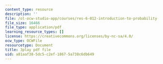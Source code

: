 ```yaml
---
content_type: resource
description: ''
file: /ol-ocw-studio-app/courses/res-6-012-introduction-to-probability-spring-2018/a81aaf385dc5c2ef18675a738c6db649_AsSQdpZdP8U.pdf
file_size: 16466
file_type: application/pdf
learning_resource_types: []
license: https://creativecommons.org/licenses/by-nc-sa/4.0/
ocw_type: OCWFile
resourcetype: Document
title: 3play pdf file
uid: a81aaf38-5dc5-c2ef-1867-5a738c6db649
---
```


